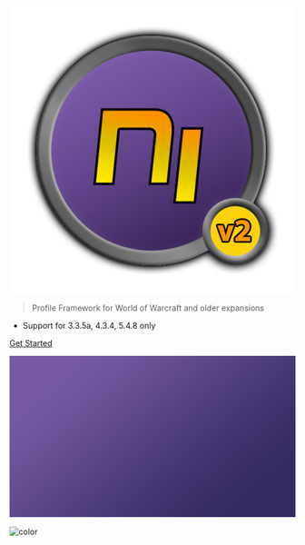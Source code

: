 ![logo](_media/ni.png)

> Profile Framework for World of Warcraft and older expansions

- Support for 3.3.5a, 4.3.4, 5.4.8 only

[Get Started](#ni-v2-legacy)

![](_media/bg.png)

![color](#76599f)